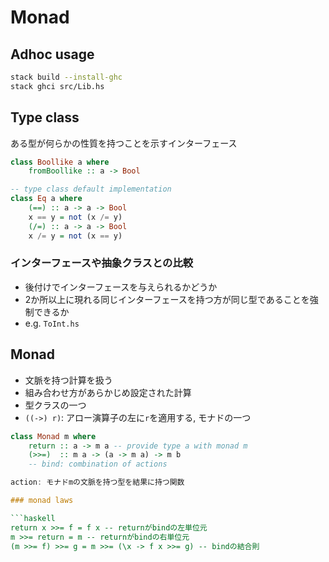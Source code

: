 # Monad

## Adhoc usage

```bash
stack build --install-ghc
stack ghci src/Lib.hs
```

## Type class

ある型が何らかの性質を持つことを示すインターフェース

```haskell
class Boollike a where
    fromBoollike :: a -> Bool

-- type class default implementation
class Eq a where
    (==) :: a -> a -> Bool
    x == y = not (x /= y)
    (/=) :: a -> a -> Bool
    x /= y = not (x == y)
```

### インターフェースや抽象クラスとの比較

- 後付けでインターフェースを与えられるかどうか
- 2か所以上に現れる同じインターフェースを持つ方が同じ型であることを強制できるか
- e.g. `ToInt.hs`

## Monad

- 文脈を持つ計算を扱う
- 組み合わせ方があらかじめ設定された計算
- 型クラスの一つ
- `((->) r)`: アロー演算子の左に`r`を適用する, モナドの一つ

```haskell
class Monad m where
    return :: a -> m a -- provide type a with monad m
    (>>=)  :: m a -> (a -> m a) -> m b
    -- bind: combination of actions

action: モナドmの文脈を持つ型を結果に持つ関数

### monad laws

```haskell
return x >>= f = f x -- returnがbindの左単位元
m >>= return = m -- returnがbindの右単位元
(m >>= f) >>= g = m >>= (\x -> f x >>= g) -- bindの結合則
```

